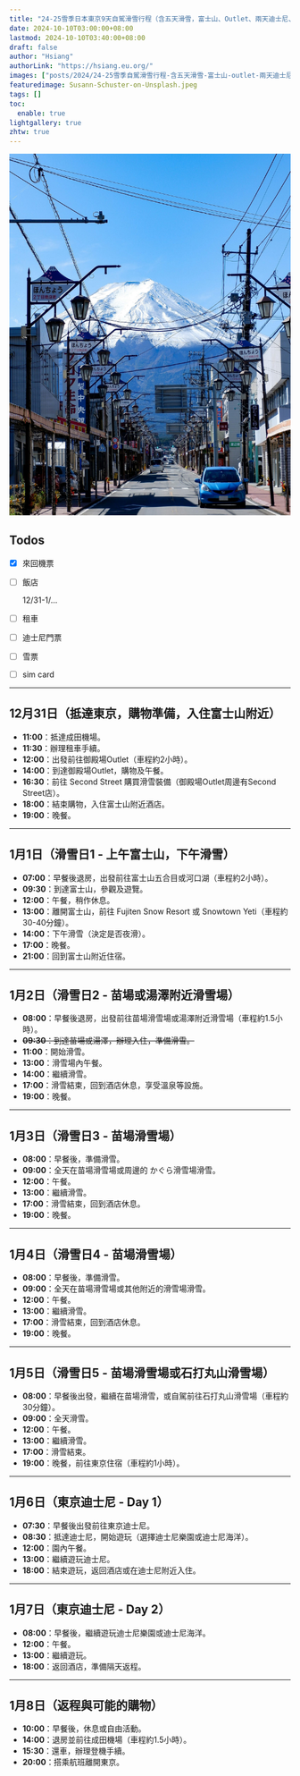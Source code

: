 ```yaml
---
title: "24-25雪季日本東京9天自駕滑雪行程（含五天滑雪，富士山、Outlet、兩天迪士尼、Second Street）"
date: 2024-10-10T03:00:00+08:00
lastmod: 2024-10-10T03:40:00+08:00
draft: false
author: "Hsiang"
authorLink: "https://hsiang.eu.org/"
images: ["posts/2024/24-25雪季自駕滑雪行程-含五天滑雪-富士山-outlet-兩天迪士尼-second-street/Susann-Schuster-on-Unsplash.jpeg"]
featuredimage: Susann-Schuster-on-Unsplash.jpeg
tags: []
toc:
  enable: true
lightgallery: true
zhtw: true
---
```

![Susann-Schuster-on-Unsplash.jpeg](Susann-Schuster-on-Unsplash.jpeg "Susann Schuster on Unsplash")

## Todos
- [x] 來回機票
- [ ] 飯店

  12/31-1/...
- [ ] 租車
- [ ] 迪士尼門票
- [ ] 雪票
- [ ] sim card

---

## 12月31日（抵達東京，購物準備，入住富士山附近）

- **11:00**：抵達成田機場。
- **11:30**：辦理租車手續。
- **12:00**：出發前往御殿場Outlet（車程約2小時）。
- **14:00**：到達御殿場Outlet，購物及午餐。
- **16:30**：前往 Second Street 購買滑雪裝備（御殿場Outlet周邊有Second Street店）。
- **18:00**：結束購物，入住富士山附近酒店。
- **19:00**：晚餐。

---

## 1月1日（滑雪日1 - 上午富士山，下午滑雪）

- **07:00**：早餐後退房，出發前往富士山五合目或河口湖（車程約2小時）。
- **09:30**：到達富士山，參觀及遊覽。
- **12:00**：午餐，稍作休息。
- **13:00**：離開富士山，前往 Fujiten Snow Resort 或 Snowtown Yeti（車程約30-40分鐘）。
- **14:00**：下午滑雪（決定是否夜滑）。
- **17:00**：晚餐。
- **21:00**：回到富士山附近住宿。

---

## 1月2日（滑雪日2 - 苗場或湯澤附近滑雪場）

- **08:00**：早餐後退房，出發前往苗場滑雪場或湯澤附近滑雪場（車程約1.5小時）。
- ~~**09:30**：到達苗場或湯澤，辦理入住，準備滑雪。~~
- **11:00**：開始滑雪。
- **13:00**：滑雪場內午餐。
- **14:00**：繼續滑雪。
- **17:00**：滑雪結束，回到酒店休息，享受溫泉等設施。
- **19:00**：晚餐。

---

## 1月3日（滑雪日3 - 苗場滑雪場）

- **08:00**：早餐後，準備滑雪。
- **09:00**：全天在苗場滑雪場或周邊的 かぐら滑雪場滑雪。
- **12:00**：午餐。
- **13:00**：繼續滑雪。
- **17:00**：滑雪結束，回到酒店休息。
- **19:00**：晚餐。

---

## 1月4日（滑雪日4 - 苗場滑雪場）

- **08:00**：早餐後，準備滑雪。
- **09:00**：全天在苗場滑雪場或其他附近的滑雪場滑雪。
- **12:00**：午餐。
- **13:00**：繼續滑雪。
- **17:00**：滑雪結束，回到酒店休息。
- **19:00**：晚餐。

---

## 1月5日（滑雪日5 - 苗場滑雪場或石打丸山滑雪場）

- **08:00**：早餐後出發，繼續在苗場滑雪，或自駕前往石打丸山滑雪場（車程約30分鐘）。
- **09:00**：全天滑雪。
- **12:00**：午餐。
- **13:00**：繼續滑雪。
- **17:00**：滑雪結束。
- **19:00**：晚餐，前往東京住宿（車程約1小時）。

---

## 1月6日（東京迪士尼 - Day 1）

- **07:30**：早餐後出發前往東京迪士尼。
- **08:30**：抵達迪士尼，開始遊玩（選擇迪士尼樂園或迪士尼海洋）。
- **12:00**：園內午餐。
- **13:00**：繼續遊玩迪士尼。
- **18:00**：結束遊玩，返回酒店或在迪士尼附近入住。

---

## 1月7日（東京迪士尼 - Day 2）

- **08:00**：早餐後，繼續遊玩迪士尼樂園或迪士尼海洋。
- **12:00**：午餐。
- **13:00**：繼續遊玩。
- **18:00**：返回酒店，準備隔天返程。

---

## 1月8日（返程與可能的購物）

- **10:00**：早餐後，休息或自由活動。
- **14:00**：退房並前往成田機場（車程約1.5小時）。
- **15:30**：還車，辦理登機手續。
- **20:00**：搭乘航班離開東京。